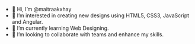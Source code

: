 - 👋 Hi, I’m @maitraakxhay
- 👀 I’m interested in creating new designs using HTML5, CSS3, JavaScript and Angular.
- 🌱 I’m currently learning Web Designing.
- 💞️ I’m looking to collaborate with teams and enhance my skills.


<!---
maitraakxhay/maitraakxhay is a ✨ special ✨ repository because its `README.md` (this file) appears on your GitHub profile.
You can click the Preview link to take a look at your changes.
--->
